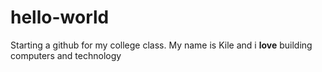# hello-world
Starting a github for my college class.
My name is Kile and i **love** building computers and technology
